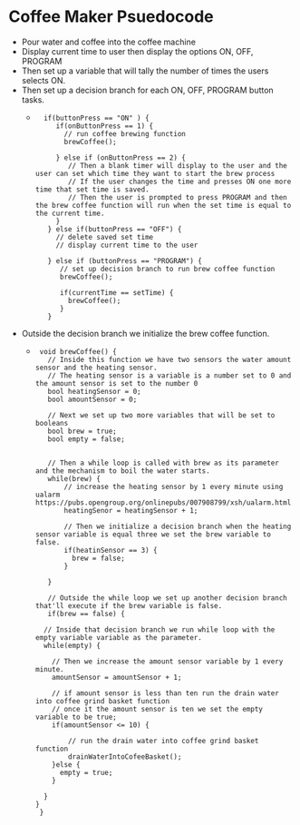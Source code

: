 # Coffee Maker Psuedocode

 - Pour water and coffee into the coffee machine 
 - Display current time to user then display the options ON, OFF, PROGRAM
 - Then set up a variable that will tally the number of times the users selects ON.
 - Then set up a decision branch for each ON, OFF, PROGRAM button tasks.
    - ```
        if(buttonPress == "ON" ) {
           if(onButtonPress == 1) {
             // run coffee brewing function
             brewCoffee();

           } else if (onButtonPress == 2) {
              // Then a blank timer will display to the user and the user can set which time they want to start the brew process
              // If the user changes the time and presses ON one more time that set time is saved.
              // Then the user is prompted to press PROGRAM and then the brew coffee function will run when the set time is equal to the current time.
           }
         } else if(buttonPress == "OFF") {
           // delete saved set time
           // display current time to the user

         } else if (buttonPress == "PROGRAM") {
            // set up decision branch to run brew coffee function 
            brewCoffee();
            
            if(currentTime == setTime) {
              brewCoffee();
            }
         }

       ```
 - Outside the decision branch we initialize the brew coffee function.
   - ```
      void brewCoffee() {
        // Inside this function we have two sensors the water amount sensor and the heating sensor.
        // The heating sensor is a variable is a number set to 0 and the amount sensor is set to the number 0
        bool heatingSensor = 0;
        bool amountSensor = 0;
        
        // Next we set up two more variables that will be set to booleans
        bool brew = true;
        bool empty = false;
        
        
        // Then a while loop is called with brew as its parameter and the mechanism to boil the water starts.
        while(brew) {
            // increase the heating sensor by 1 every minute using ualarm https://pubs.opengroup.org/onlinepubs/007908799/xsh/ualarm.html
            heatingSenor = heatingSensor + 1;
            
            // Then we initialize a decision branch when the heating sensor variable is equal three we set the brew variable to false.
            if(heatinSensor == 3) {
              brew = false;
            }
           
        }
        
        // Outside the while loop we set up another decision branch that'll execute if the brew variable is false.
        if(brew == false) {
     
       // Inside that decision branch we run while loop with the empty variable variable as the parameter.
       while(empty) {
        
         // Then we increase the amount sensor variable by 1 every minute. 
         amountSensor = amountSensor + 1;
         
         // if amount sensor is less than ten run the drain water into coffee grind basket function
         // once it the amount sensor is ten we set the empty variable to be true;
         if(amountSensor <= 10) {
             
             // run the drain water into coffee grind basket function
             drainWaterIntoCofeeBasket();
         }else {
           empty = true;
         }
       
       }
     }
      }
   ```
